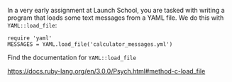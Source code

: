 In a very early assignment at Launch School, you are tasked with writing a program that loads some text messages from a YAML file. We do this with `YAML::load_file`:

```
require 'yaml'
MESSAGES = YAML.load_file('calculator_messages.yml')
```

Find the documentation for `YAML::load_file`

https://docs.ruby-lang.org/en/3.0.0/Psych.html#method-c-load_file
